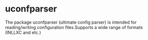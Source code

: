 uconfparser
===========

The package uconfparser (ultimate config parser) is intended for reading/writing  configuration files.Supports a wide range of formats (INI,LXC and etc.)
